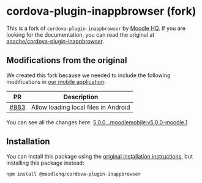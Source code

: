 # cordova-plugin-inappbrowser (fork)

This is a fork of `cordova-plugin-inappbrowser` by [Moodle HQ](https://moodle.com/). If you are looking for the documentation, you can read the original at [apache/cordova-plugin-inappbrowser](https://github.com/apache/cordova-plugin-inappbrowser).

## Modifications from the original

We created this fork because we needed to include the following modifications in [our mobile application](https://github.com/moodlehq/moodleapp):

| PR | Description |
| -- | ----------- |
| [#883](https://github.com/apache/cordova-plugin-inappbrowser/pull/883) |  Allow loading local files in Android |

You can see all the changes here: [5.0.0...moodlemobile:v5.0.0-moodle.1](https://github.com/apache/cordova-plugin-inappbrowser/compare/5.0.0...moodlemobile:v5.0.0-moodle.1)

## Installation

You can install this package using the [original installation instructions](https://github.com/apache/cordova-plugin-inappbrowser#installation), but installing this package instead:

```sh
npm install @moodlehq/cordova-plugin-inappbrowser
```
